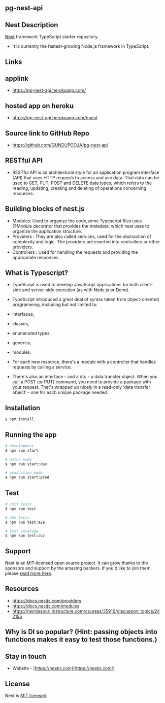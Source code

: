 ## pg-nest-api
## Nest Description

[Nest](https://github.com/nestjs/nest) framework TypeScript starter repository.
- It is currently the fastest-growing Node.js framework in TypeScript.

## Links
## applink
-  https://pg-nest-api.herokuapp.com/

## hosted app on heroku 
- https://pg-nest-api.herokuapp.com/quest

## Source link to GitHub Repo
- https://github.com/GUNDUPOOJA/pg-nest-api

## RESTful API

- RESTful API is an architectural style for an application program interface (API) that uses HTTP requests to access and use data. That data can be used to GET, PUT, POST and DELETE data types, which refers to the reading, updating, creating and deleting of operations concerning resources.


## Building blocks of nest.js
- Modules: Used to organize the code,some Typescript files uses @Module decorator that provides the metadata, which nest uses to organize the application structure.
- Providers : They are also called services, used for the abstraction of complexity and logic. The providers are inserted into controllers or other providers.
- Controllers : Used for handling the requests and providing the appropriate responses.

## What is Typescript?

- TypeScript is used to develop JavaScript applications for both client-side and server-side execution (as with Node.js or Deno).
- TypeScript introduced a great deal of syntax taken from object-oriented programming, including but not limited to:
- interfaces,
- classes,
- enumerated types,
- generics,
- modules.

- For each new resource, there's a module with a controller that handles requests by calling a service.  
- There's also an interface - and a dto - a data transfer object. When you call a POST (or PUT) command, you need to provide a package with your request.  That's wrapped up nicely in a read-only 'data transfer object' - one for each unique package needed. 

## Installation

```bash
$ npm install
```

## Running the app

```bash
# development
$ npm run start

# watch mode
$ npm run start:dev

# production mode
$ npm run start:prod
```

## Test

```bash
# unit tests
$ npm run test

# e2e tests
$ npm run test:e2e

# test coverage
$ npm run test:cov
```

## Support

Nest is an MIT-licensed open source project. It can grow thanks to the sponsors and support by the amazing backers. If you'd like to join them, please [read more here](https://docs.nestjs.com/support).

## Resources
- https://docs.nestjs.com/providers
- https://docs.nestjs.com/modules
- https://nwmissouri.instructure.com/courses/35916/discussion_topics/242155

## Why is DI so popular? (Hint: passing objects into functions makes it easy to test those functions.)


## Stay in touch
- Website - [https://nestjs.com](https://nestjs.com/)

## License

Nest is [MIT licensed](LICENSE).

